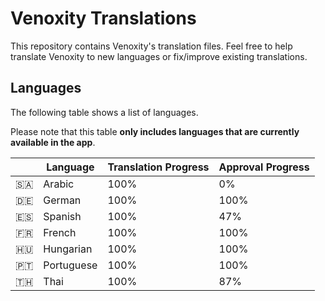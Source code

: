 # Venoxity Translations

This repository contains Venoxity's translation files. Feel free to help translate Venoxity to new languages or fix/improve existing translations. 

## Languages

The following table shows a list of languages.

Please note that this table **only includes languages that are currently available in the app**.

|   | Language | Translation Progress | Approval Progress |
|:-:|---|---|---|
| 🇸🇦 | Arabic | 100% | 0% |
| 🇩🇪 | German | 100% | 100% |
| 🇪🇸 | Spanish | 100% | 47% |
| 🇫🇷 | French | 100% | 100% |
| 🇭🇺 | Hungarian | 100% | 100% |
| 🇵🇹 | Portuguese | 100% | 100% |
| 🇹🇭 | Thai | 100% | 87% |

